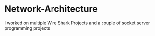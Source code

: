 # Network-Architecture
I worked on multiple Wire Shark Projects and a couple of socket server programming projects 
